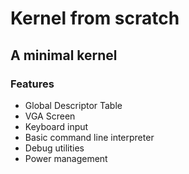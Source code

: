# Kernel from scratch

## A minimal kernel

### Features
 * Global Descriptor Table
 * VGA Screen
 * Keyboard input
 * Basic command line interpreter
 * Debug utilities
 * Power management
